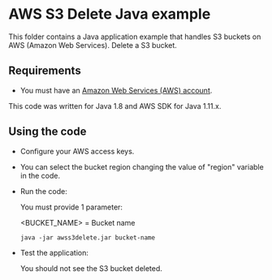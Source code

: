 # AWS S3 Delete Java example

This folder contains a Java application example that handles S3 buckets on AWS (Amazon Web Services).
Delete a S3 bucket.




## Requirements

* You must have an [Amazon Web Services (AWS) account](http://aws.amazon.com/).

This code was written for Java 1.8 and AWS SDK for Java 1.11.x.




## Using the code

* Configure your AWS access keys.

* You can select the bucket region changing the value of "region" variable in the code.

* Run the code:

  You must provide 1 parameter:
  
  <BUCKET_NAME> = Bucket name

  ```
  java -jar awss3delete.jar bucket-name
  ```

* Test the application:

  You should not see the S3 bucket deleted.
